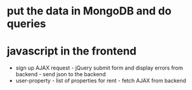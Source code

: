 # put the data in MongoDB and do queries

# javascript in the frontend

- sign up AJAX request  - jQuery submit form and display errors from backend - send json to the backend 
- user-property - list of properties for rent - fetch AJAX from backend
